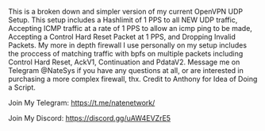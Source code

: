 This is a broken down and simpler version of my current OpenVPN UDP Setup.  This setup includes a Hashlimit of 1 PPS to all NEW UDP traffic, Accepting ICMP traffic at a rate of 1 PPS to allow an icmp ping to be made, Accepting a Control Hard Reset Packet at 1 PPS, and Dropping Invalid Packets.  My more in depth firewall I use personally on my setup includes the proccess of matching traffic with bpfs on multiple packets including Control Hard Reset, AckV1, Continuation and PdataV2.  Message me on Telegram @NateSys if you have any questions at all, or are interested in purchasing a more complex firewall, thx.  Credit to Anthony for Idea of Doing a Script. 

Join My Telegram:
https://t.me/natenetwork/

Join My Discord:
https://discord.gg/uAW4EVZrE5
